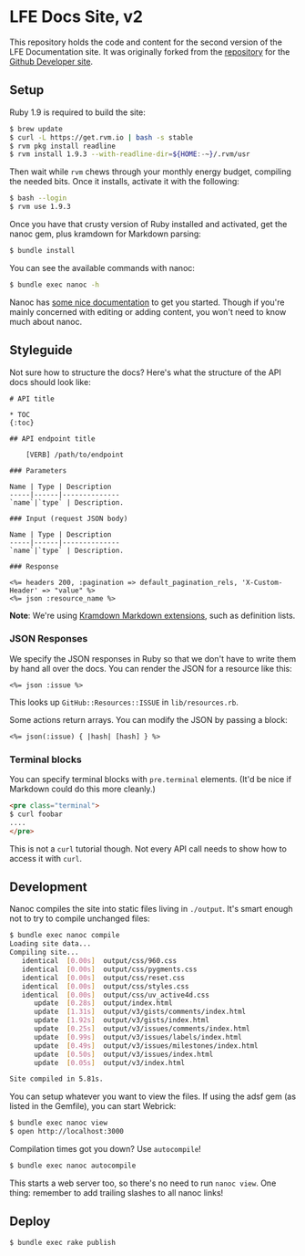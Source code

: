 # LFE Docs Site, v2

This repository holds the code and content for the second version of the LFE
Documentation site. It was originally forked from the
[repository](https://github.com/lfe/docs2) for the
[Github Developer site](https://developer.github.com/).

## Setup

Ruby 1.9 is required to build the site:

```bash
$ brew update
$ curl -L https://get.rvm.io | bash -s stable
$ rvm pkg install readline
$ rvm install 1.9.3 --with-readline-dir=${HOME:-~}/.rvm/usr
```

Then wait while ``rvm`` chews through your monthly energy budget, compiling the
needed bits. Once it installs, activate it with the following:

```bash
$ bash --login
$ rvm use 1.9.3
```

Once you have that crusty version of Ruby installed and
activated, get the nanoc gem, plus kramdown for Markdown parsing:

```sh
$ bundle install
```

You can see the available commands with nanoc:

```sh
$ bundle exec nanoc -h
```

Nanoc has [some nice documentation](http://nanoc.ws/docs/tutorial/) to get you
started.  Though if you're mainly concerned with editing or adding content, you
won't need to know much about nanoc.

[nanoc]: http://nanoc.ws/

## Styleguide

Not sure how to structure the docs?  Here's what the structure of the
API docs should look like:

    # API title

    * TOC
    {:toc}

    ## API endpoint title

        [VERB] /path/to/endpoint

    ### Parameters

    Name | Type | Description
    -----|------|--------------
    `name`|`type` | Description.

    ### Input (request JSON body)

    Name | Type | Description
    -----|------|--------------
    `name`|`type` | Description.

    ### Response

    <%= headers 200, :pagination => default_pagination_rels, 'X-Custom-Header' => "value" %>
    <%= json :resource_name %>

**Note**: We're using [Kramdown Markdown extensions](http://kramdown.gettalong.org/syntax.html), such as definition lists.

### JSON Responses

We specify the JSON responses in Ruby so that we don't have to write
them by hand all over the docs.  You can render the JSON for a resource
like this:

```erb
<%= json :issue %>
```

This looks up `GitHub::Resources::ISSUE` in `lib/resources.rb`.

Some actions return arrays.  You can modify the JSON by passing a block:

```erb
<%= json(:issue) { |hash| [hash] } %>
```

### Terminal blocks

You can specify terminal blocks with `pre.terminal` elements.  (It'd be nice if
Markdown could do this more cleanly.)

```html
<pre class="terminal">
$ curl foobar
....
</pre>
```

This is not a `curl` tutorial though. Not every API call needs
to show how to access it with `curl`.

## Development

Nanoc compiles the site into static files living in `./output`.  It's
smart enough not to try to compile unchanged files:

```sh
$ bundle exec nanoc compile
Loading site data...
Compiling site...
   identical  [0.00s]  output/css/960.css
   identical  [0.00s]  output/css/pygments.css
   identical  [0.00s]  output/css/reset.css
   identical  [0.00s]  output/css/styles.css
   identical  [0.00s]  output/css/uv_active4d.css
      update  [0.28s]  output/index.html
      update  [1.31s]  output/v3/gists/comments/index.html
      update  [1.92s]  output/v3/gists/index.html
      update  [0.25s]  output/v3/issues/comments/index.html
      update  [0.99s]  output/v3/issues/labels/index.html
      update  [0.49s]  output/v3/issues/milestones/index.html
      update  [0.50s]  output/v3/issues/index.html
      update  [0.05s]  output/v3/index.html

Site compiled in 5.81s.
```

You can setup whatever you want to view the files. If using the adsf
gem (as listed in the Gemfile), you can start Webrick:

```sh
$ bundle exec nanoc view
$ open http://localhost:3000
```

Compilation times got you down?  Use `autocompile`!

```sh
$ bundle exec nanoc autocompile
```

This starts a web server too, so there's no need to run `nanoc view`.
One thing: remember to add trailing slashes to all nanoc links!

## Deploy

```sh
$ bundle exec rake publish
```
